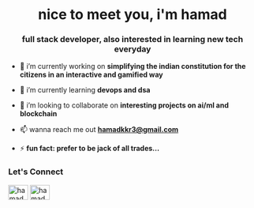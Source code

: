 <h1 align="center">nice to meet you, i'm hamad</h1>
<h3 align="center">full stack developer, also interested in learning new tech everyday</h3>

- 🔭 i’m currently working on **simplifying the indian constitution for the citizens in an interactive and gamified way**

- 🌱 i’m currently learning **devops and dsa**

- 👯 i’m looking to collaborate on **interesting projects on ai/ml and blockchain**

- 📫 wanna reach me out **hamadkkr3@gmail.com**

- ⚡ **fun fact: prefer to be jack of all trades...**

<h3 align="left">Let's Connect</h3>


<p align="left">
<a href="https://www.linkedin.com/in/therealhamad" target="blank"><img align="center" src="https://raw.githubusercontent.com/rahuldkjain/github-profile-readme-generator/master/src/images/icons/Social/linked-in-alt.svg" alt="hamadhussain" height="30" width="40" /></a>
<a href="https://medium.com/@therealhamad" target="blank"><img align="center" src="https://raw.githubusercontent.com/rahuldkjain/github-profile-readme-generator/master/src/images/icons/Social/medium.svg" alt="hamadhussain" height="30" width="40" /></a>
</p>

<!---
therealhamad/therealhamad is a ✨ special ✨ repository because its `README.md` (this file) appears on your GitHub profile.
You can click the Preview link to take a look at your changes.
- 👋 Hi, I’m @therealhamad
- 👀 I’m interested in ...
- 🌱 I’m currently learning ...
- 💞️ I’m looking to collaborate on ...
- 📫 How to reach me ...
- 😄 Pronouns: ...
- ⚡ Fun fact: ...
--->
